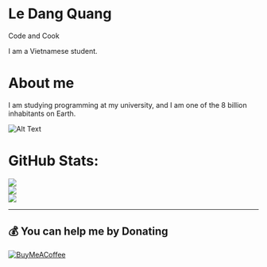 # Le Dang Quang
Code and Cook

I am a Vietnamese student.


# About me
I am studying programming at my university, and I am one of the 8 billion inhabitants on Earth.




![Alt Text](https://media.giphy.com/media/AYKv7lXcZSJig/giphy.gif)




# GitHub Stats:
![](https://github-readme-stats.vercel.app/api?username=Quanghusst&theme=dark&hide_border=false&include_all_commits=true&count_private=true)<br/>
![](https://github-readme-streak-stats.herokuapp.com/?user=Quanghusst&theme=dark&hide_border=false)<br/>
![](https://github-readme-stats.vercel.app/api/top-langs/?username=Quanghusst&theme=dark&hide_border=false&include_all_commits=true&count_private=true&layout=compact)

---


  ## 💰 You can help me by Donating
  [![BuyMeACoffee](https://img.shields.io/badge/Buy%20Me%20a%20Coffee-ffdd00?style=for-the-badge&logo=buy-me-a-coffee&logoColor=black)](https://buymeacoffee.com/ledangquangdangquang) 

  
<!-- Proudly created with GPRM ( https://gprm.itsvg.in ) -->
